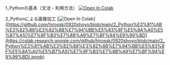 1_Pythonの基本（文法・利用方法）
[![Open In Colab](https://colab.research.google.com/assets/colab-badge.svg)](https://colab.research.google.com/github/hirossk/0920shoyo/blob/main/1_Python%E3%81%AE%E5%9F%BA%E6%9C%AC%EF%BC%88%E6%96%87%E6%B3%95%E3%83%BB%E5%88%A9%E7%94%A8%E6%96%B9%E6%B3%95%EF%BC%89(%E7%9F%B3%E7%8B%A9%E7%BF%94%E9%99%BD).ipynb)

2_Pythonによる画像加工
[![Open In Colab](https://colab.research.google.com/assets/colab-badge.svg)]([https://github.com/hirossk/0920shoyo/blob/main/2_Python%E3%81%AB%E3%82%88%E3%82%8B%E7%94%BB%E5%83%8F%E5%8A%A0%E5%B7%A5(%E7%9F%B3%E7%8B%A9%E7%BF%94%E9%99%BD](https://colab.research.google.com/github/hirossk/0920shoyo/blob/main/2_Python%E3%81%AB%E3%82%88%E3%82%8B%E7%94%BB%E5%83%8F%E5%8A%A0%E5%B7%A5(%E7%9F%B3%E7%8B%A9%E7%BF%94%E9%99%BD).ipynb)
